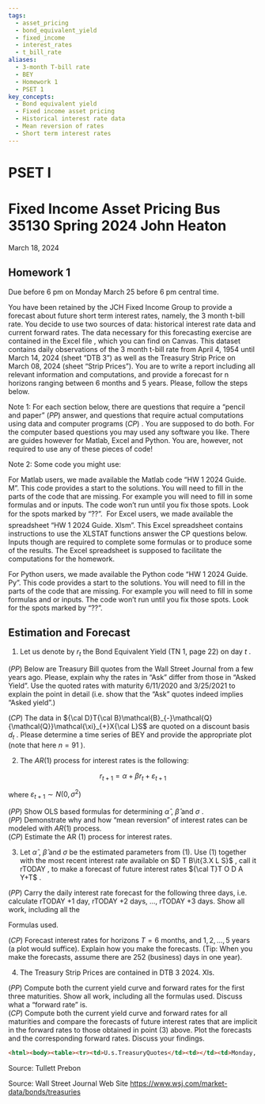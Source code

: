 ```yaml
---
tags:
  - asset_pricing
  - bond_equivalent_yield
  - fixed_income
  - interest_rates
  - t_bill_rate
aliases:
  - 3-month T-bill rate
  - BEY
  - Homework 1
  - PSET 1
key_concepts:
  - Bond equivalent yield
  - Fixed income asset pricing
  - Historical interest rate data
  - Mean reversion of rates
  - Short term interest rates
---
```


# PSET I
# Fixed Income Asset Pricing Bus 35130 Spring 2024 John Heaton  
March 18, 2024

## Homework 1  
Due before 6 pm on Monday March 25 before 6 pm central time.  

You have been retained by the JCH Fixed Income Group to provide a forecast about future short term interest rates, namely, the 3 month t-bill rate. You decide to use two sources of data: historical interest rate data and current forward rates. The data necessary for this forecasting exercise are contained in the Excel file , which you can find on Canvas. This dataset contains daily observations of the 3 month t-bill rate from April 4, 1954 until March 14, 2024 (sheet “DTB 3”) as well as the Treasury Strip Price on March 08, 2024 (sheet “Strip Prices”). You are to write a report including all relevant information and computations, and provide a forecast for n horizons ranging between 6 months and 5 years. Please, follow the steps below.  

Note 1: For each section below, there are questions that require a “pencil and paper” $(P P)$ answer, and questions that require actual computations using data and computer programs $(C P)$ . You are supposed to do both. For the computer based questions you may used any software you like. There are guides however for Matlab, Excel and Python. You are, however, not required to use any of these pieces of code!  

Note 2: Some code you might use:  

For Matlab users, we made available the Matlab code “HW 1 2024 Guide. M”. This code provides a start to the solutions. You will need to fill in the parts of the code that are missing. For example you will need to fill in some formulas and or inputs. The code won’t run until you fix those spots. Look for the spots marked by “??”.  For Excel users, we made available the spreadsheet “HW 1 2024 Guide. Xlsm”. This Excel spreadsheet contains instructions to use the XLSTAT functions answer the CP questions below. Inputs though are required to complete some formulas or to produce some of the results. The Excel spreadsheet is supposed to facilitate the computations for the homework.  

For Python users, we made available the Python code “HW 1 2024 Guide. Py”. This code provides a start to the solutions. You will need to fill in the parts of the code that are missing. For example you will need to fill in some formulas and or inputs. The code won’t run until you fix those spots. Look for the spots marked by “??”.
## Estimation and Forecast  
1. Let us denote by $r_{t}$ the Bond Equivalent Yield (TN 1, page 22) on day $t$ .  

$(P P)$ Below are Treasury Bill quotes from the Wall Street Journal from a few years ago. Please, explain why the rates in “Ask” differ from those in “Asked Yield”. Use the quoted rates with maturity 6/11/2020 and 3/25/2021 to explain the point in detail (i.e. show that the “Ask” quotes indeed implies “Asked yield”.)  

$(C P)$ The data in ${\cal D}T{\cal B}\mathcal{B}_{-}\mathcal{Q}{\mathcal{Q}}\mathcal{\xi}_{+}X{\cal L}S$ are quoted on a discount basis $d_{t}$ . Please determine a time series of BEY and provide the appropriate plot (note that here $n=91$ ).  

2. The $A R(1)$ process for interest rates is the following:  

$$
r_{t+1}=\alpha+\beta r_{t}+\varepsilon_{t+1}
$$  

where $\varepsilon_{t+1}\sim N(0,\sigma^{2})$  

$(P P)$ Show OLS based formulas for determining $\hat{\alpha}$ , $\hat{\beta}$ and $\sigma$ .   
$(P P)$ Demonstrate why and how “mean reversion” of interest rates can be modeled with $A R(1)$ process.   
$(C P)$ Estimate the AR (1) process for interest rates.  

3. Let $\hat{\alpha}$ , $\hat{\beta}$ and $\sigma$ be the estimated parameters from (1). Use (1) together with the most recent interest rate available on $D T B\it{3.X L S}$ , call it rTODAY , to make a forecast of future interest rates ${\cal T}T O D A Y+T$ .  

$(P P)$ Carry the daily interest rate forecast for the following three days, i.e. calculate rTODAY +1 day, rTODAY +2 days, ..., rTODAY +3 days. Show all work, including all the  

Formulas used.  

$(C P)$ Forecast interest rates for horizons $T=6$ months, and $1,2,...,5$ years (a plot would suffice). Explain how you make the forecasts. (Tip: When you make the forecasts, assume there are 252 (business) days in one year).  

4. The Treasury Strip Prices are contained in DTB 3 2024. Xls.  

$(P P)$ Compute both the current yield curve and forward rates for the first three maturities. Show all work, including all the formulas used. Discuss what a “forward rate” is.   
$(C P)$ Compute both the current yield curve and forward rates for all maturities and compare the forecasts of future interest rates that are implicit in the forward rates to those obtained in point (3) above. Plot the forecasts and the corresponding forward rates. Discuss your findings.

```html
<html><body><table><tr><td>U.s.TreasuryQuotes</td><td></td><td>Monday, April 06,2020</td></tr><tr><td colspan="4">TreasuryNotes&Bonds|TreasuryBills</td></tr><tr><td>Treasury billbid and ask data are representative over-the-counter quotations as of 3 pm Eastern time quoted as a discount to face value. Treasury bill yields are to maturityandbasedontheaskedquote.</td><td></td><td></td><td></td></tr><tr><td>MATURITY</td><td>BID ASKED</td><td>CHG</td><td>ASKED YIELD</td></tr><tr><td>4/9/2020</td><td>0.018 0.008</td><td>-0.023</td><td>0.008</td></tr><tr><td>4/14/2020</td><td>0.043 0.033</td><td>unch.</td><td>0.033</td></tr><tr><td>4/16/2020</td><td>0.043 0.033</td><td>+0.035</td><td>0.033</td></tr><tr><td>4/21/2020</td><td>0.048 0.038</td><td>+0.008</td><td>0.038</td></tr><tr><td>4/23/2020</td><td>0.035</td><td>0.025 -0.010</td><td>0.025</td></tr><tr><td>4/28/2020</td><td>0.055</td><td>0.045 +0.010</td><td>0.046</td></tr><tr><td>4/30/2020</td><td>0.058</td><td>0.048 +0.013</td><td>0.048</td></tr><tr><td>5/5/2020</td><td>0.085</td><td>0.075 +0.003</td><td>0.076</td></tr><tr><td>5/7/2020</td><td>0.055</td><td>0.045 -0.003</td><td>0.046</td></tr><tr><td>5/12/2020</td><td>0.085</td><td>0.075 +0.013</td><td>0.076</td></tr><tr><td>5/14/2020</td><td>0.090</td><td>0.080 +0.023</td><td>0.081</td></tr><tr><td>5/19/2020</td><td>0.058</td><td>0.048 -0.015</td><td>0.048</td></tr><tr><td>5/21/2020</td><td>0.095</td><td>0.085 +0.038</td><td>0.086</td></tr><tr><td>5/26/2020</td><td>0.060</td><td>0.050 +0.013</td><td>0.051</td></tr><tr><td>5/28/2020</td><td>0.075</td><td>0.065 +0.003</td><td>0.066</td></tr><tr><td>6/2/2020</td><td>0.113</td><td>0.103 +0.015</td><td>0.104</td></tr><tr><td>6/4/2020</td><td>0.078</td><td>0.068 +0.018</td><td>0.069</td></tr><tr><td>6/11/2020</td><td>0.103</td><td>0.093 +0.023</td><td>0.094</td></tr><tr><td>6/18/2020</td><td>0.110</td><td>0.100 +0.025</td><td>0.102</td></tr><tr><td>6/25/2020</td><td>0.088</td><td>0.078 +0.030</td><td>0.079</td></tr><tr><td>7/2/2020</td><td>0.098</td><td>0.088 +0.013</td><td>0.089</td></tr><tr><td>7/9/2020</td><td>0.125</td><td>0.115 +0.030</td><td>0.117</td></tr><tr><td>7/16/2020</td><td>0.145</td><td>0.135 +0.038</td><td>0.137</td></tr><tr><td>7/23/2020</td><td>0.143</td><td>0.133 +0.025</td><td>0.135</td></tr><tr><td>7/30/2020</td><td>0.150</td><td>0.140 +0.020</td><td>0.142</td></tr><tr><td>8/6/2020</td><td>0.148</td><td>0.138 +0.030</td><td>0.140</td></tr><tr><td>8/13/2020</td><td>0.150</td><td>0.140 +0.038</td><td>0.142</td></tr><tr><td>8/20/2020</td><td>0.150</td><td>0.140 +0.023</td><td>0.142</td></tr><tr><td>8/27/2020</td><td>0.145</td><td>0.135 +0.025</td><td>0.137</td></tr><tr><td>9/3/2020</td><td>0.143</td><td>0.133 +0.025</td><td>0.134</td></tr><tr><td>9/10/2020</td><td>0.155</td><td>0.145 +0.020</td><td>0.148</td></tr><tr><td>9/17/2020</td><td>0.093</td><td>0.083 +0.007</td><td>0.084</td></tr><tr><td>9/24/2020</td><td>0.165</td><td>0.155 +0.018</td><td>0.157</td></tr><tr><td>10/1/2020</td><td>0.165</td><td>0.155 +0.018</td><td>0.157</td></tr><tr><td>10/8/2020</td><td>0.168</td><td>0.158 +0.015</td><td>0.160</td></tr><tr><td>11/5/2020</td><td>0.155</td><td>0.145 +0.035</td><td>0.148</td></tr><tr><td>12/3/2020</td><td>0.133</td><td>0.123 +0.013</td><td>0.125</td></tr><tr><td>12/31/2020</td><td>0.138</td><td>0.128 +0.008</td><td>0.130</td></tr><tr><td>1/28/2021</td><td>0.150</td><td>0.140 +0.030</td><td>0.143</td></tr><tr><td>2/25/2021</td><td>0.153</td><td>0.143 +0.018</td><td>0.145</td></tr><tr><td>3/25/2021</td><td>0.170</td><td>0.160 +0.020</td><td>0.163</td></tr></table></body></html>
```

Source: Tullett Prebon  

Source: Wall Street Journal Web Site https://www.wsj.com/market-data/bonds/treasuries
